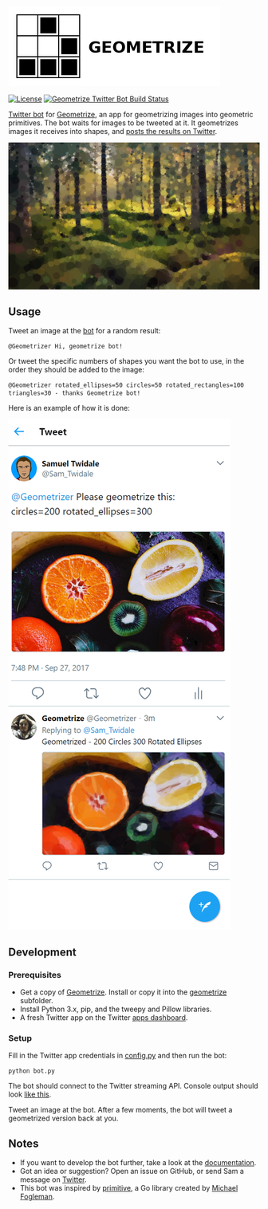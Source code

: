 [![Geometrize Twitter bot logo](https://github.com/Tw1ddle/geometrize-twitter-bot/blob/master/screenshots/logo.png?raw=true "Geometrize - geometrizing images into geometric primitives Twitter bot logo")](https://www.geometrize.co.uk/)

[![License](https://img.shields.io/:license-mit-blue.svg?style=flat-square)](https://github.com/Tw1ddle/geometrize-twitter-bot/blob/master/LICENSE)
[![Geometrize Twitter Bot Build Status](https://ci.appveyor.com/api/projects/status/github/Tw1ddle/geometrize-twitter-bot)](https://ci.appveyor.com/project/Tw1ddle/geometrize-twitter-bot)

[Twitter bot](https://twitter.com/Geometrizer) for [Geometrize](https://www.geometrize.co.uk/), an app for geometrizing images into geometric primitives. The bot waits for images to be tweeted at it. It geometrizes images it receives into shapes, and [posts the results 
on Twitter](https://twitter.com/Geometrizer).

[![Geometrized Forest](https://github.com/Tw1ddle/geometrize-twitter-bot/blob/master/screenshots/forest.png?raw=true "Forest, 2000 circles")](https://www.geometrize.co.uk/)

## Usage

Tweet an image at the [bot](https://twitter.com/Geometrizer) for a random result:

```
@Geometrizer Hi, geometrize bot!
```

Or tweet the specific numbers of shapes you want the bot to use, in the order they should be added to the image:

```
@Geometrizer rotated_ellipses=50 circles=50 rotated_rectangles=100 triangles=30 - thanks Geometrize bot!
```

Here is an example of how it is done:

[![Example Geometrize Bot Tweet](https://github.com/Tw1ddle/geometrize-twitter-bot/blob/master/screenshots/example_geometrize_tweet.png?raw=true "Example Geometrize Tweet")](https://www.geometrize.co.uk/)

## Development

### Prerequisites

 * Get a copy of [Geometrize](https://www.geometrize.co.uk/). Install or copy it into the [geometrize](https://github.com/Tw1ddle/geometrize-twitter-bot/blob/master/geometrize) subfolder.
 * Install Python 3.x, pip, and the tweepy and Pillow libraries.
 * A fresh Twitter app on the Twitter [apps dashboard](https://apps.twitter.com/).

### Setup

Fill in the Twitter app credentials in [config.py](https://github.com/Tw1ddle/geometrize-twitter-bot/blob/master/bot/config.py) and then run the bot:

```
python bot.py
```

The bot should connect to the Twitter streaming API. Console output should look [like this](https://github.com/Tw1ddle/geometrize-twitter-bot/blob/master/screenshots/successful_startup.png?raw=true).

Tweet an image at the bot. After a few moments, the bot will tweet a geometrized version back at you.

## Notes
 * If you want to develop the bot further, take a look at the [documentation](https://botdocs.geometrize.co.uk/).
 * Got an idea or suggestion? Open an issue on GitHub, or send Sam a message on [Twitter](https://twitter.com/Sam_Twidale).
 * This bot was inspired by [primitive](https://github.com/fogleman/primitive), a Go library created by [Michael Fogleman](https://github.com/fogleman).